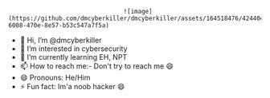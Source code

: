                                    ![image](https://github.com/dmcyberkiller/dmcyberkiller/assets/164518476/4244049f-6008-470e-8e57-b53c547a7f5a)



- 👋 Hi, I’m @dmcyberkiller
- 👀 I’m interested in cybersecurity
- 🌱 I’m currently learning EH, NPT
- 📫 How to reach me:- Don't try to reach me 😄
- 😄 Pronouns: He/Him
- ⚡ Fun fact: Im'a noob hacker 😄

<!---
dmcyberkiller/dmcyberkiller is a ✨ special ✨ repository because its `README.md` (this file) appears on your GitHub profile.
You can click the Preview link to take a look at your changes.
--->
